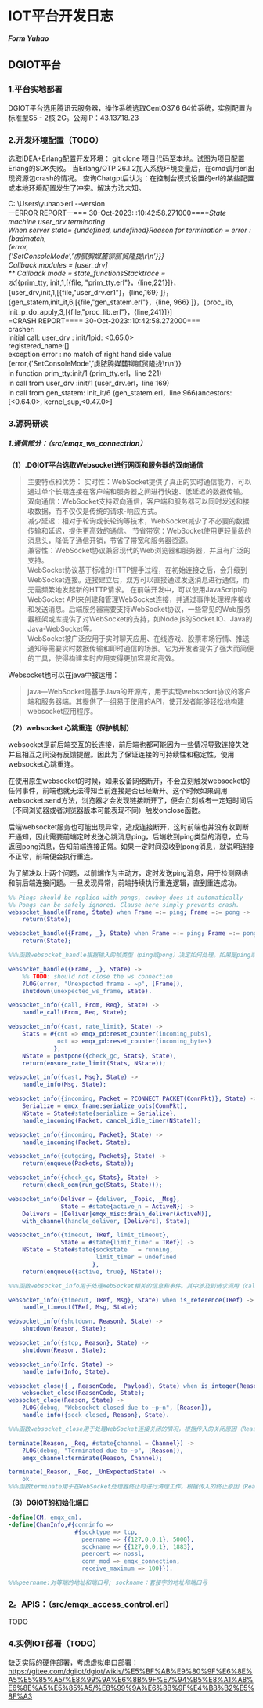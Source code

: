 <h1>IOT平台开发日志</h1>

***Form Yuhao***

## DGIOT平台
### 1.平台实地部署 
DGIOT平台选用腾讯云服务器，操作系统选取CentOS7.6 64位系统，实例配置为标准型S5 - 2核 2G。公网IP：43.137.18.23

### 2.开发环境配置（TODO）
选取IDEA+Erlang配置开发环境：
git clone 项目代码至本地。试图为项目配置Erlang的SDK失败。
当Erlang/OTP 26.1.2加入系统环境变量后，在cmd调用erl出现资源包crash的情况。
查询Chatgpt后认为：在控制台模式设置的erl的某些配置或本地环境配置发生了冲突。解决方法未知。
>
C: \Users\yuhao>erl --version<br />
一ERROR REPORT—=== 30-Oct-2023: :10:42:58.271000===**State machine user_drv terminating<br />
When server state= {undefined, undefined}Reason for termination = error :<br /> {badmatch,<br />
{error,<br />
{'SetConsoleMode’,’虏腻胸媒麓铆腻贸隆拢\r\n’}}}<br />
*Callback modules = [user_drv]<br />
** Callback mode = state_functions*Stacktrace =<br />
水*[{prim_tty, init,1,[{file, "prim_tty.erl"}，{line,221}]}，<br />
{user_drv,init,1,[{file,"user_drv.er1"}，{line,169} ]}，<br />
{gen_statem,init_it,6,[{file,"gen_statem.erl"}，{line, 966} ]}，{proc_lib,<br />init_p_do_apply,3,[{file,"proc_lib.erl"}，{line,241}]}]<br />
=CRASH REPORT==== 30-Oct-2023::10:42:58.272000===<br />
crasher:<br />
initial call: user_drv : init/1pid: <0.65.0><br />
registered_name:[]<br />
exception error : no match of right hand side value<br />
{error,{'SetConsoleMode',’虏脓腾媒麓铆腻贸隆拢\r\n’}}<br />
in function prim_tty:init/1 (prim_tty.erl，line 221)<br />
in call from user_drv :init/1 (user_drv.erl，line 169)<br />
in call from gen_statem: init_it/6 (gen_statem.erl，line 966)ancestors: [<0.64.0>, kernel_sup,<0.47.0>]<br />

### 3.源码研读
##### 1.通信部分：（src/emqx_ws_connectrion）
**（1）.DGIOT平台选取Websocket进行网页和服务器的双向通信**
>主要特点和优势：
实时性：WebSocket提供了真正的实时通信能力，可以通过单个长期连接在客户端和服务器之间进行快速、低延迟的数据传输。 <br />
双向通信：WebSocket支持双向通信，客户端和服务器可以同时发送和接收数据，而不仅仅是传统的请求-响应方式。 <br />
减少延迟：相对于轮询或长轮询等技术，WebSocket减少了不必要的数据传输和延迟，提供更高效的通信。
节省带宽：WebSocket使用更轻量级的消息头，降低了通信开销，节省了带宽和服务器资源。 <br />
兼容性：WebSocket协议兼容现代的Web浏览器和服务器，并且有广泛的支持。 <br />
WebSocket协议基于标准的HTTP握手过程，在初始连接之后，会升级到WebSocket连接。连接建立后，双方可以直接通过发送消息进行通信，而无需频繁地发起新的HTTP请求。
在前端开发中，可以使用JavaScript的WebSocket API来创建和管理WebSocket连接，并通过事件处理程序接收和发送消息。后端服务器需要支持WebSocket协议，一些常见的Web服务器框架或库提供了对WebSocket的支持，如Node.js的Socket.IO、Java的Java-WebSocket等。 <br />
WebSocket被广泛应用于实时聊天应用、在线游戏、股票市场行情、推送通知等需要实时数据传输和即时通信的场景。它为开发者提供了强大而简便的工具，使得构建实时应用变得更加容易和高效。

Websocket也可以在java中被运用：
>java—WebSocket是基于Java的开源库，用于实现websocket协议的客户端和服务器端。其提供了一组易于使用的API，使开发者能够轻松地构建websocket应用程序。

**（2）websocket 心跳重连（保护机制）**

websocket是前后端交互的长连接，前后端也都可能因为一些情况导致连接失效并且相互之间没有反馈提醒。因此为了保证连接的可持续性和稳定性，使用websocket心跳重连。

在使用原生websocket的时候，如果设备网络断开，不会立刻触发websocket的任何事件，前端也就无法得知当前连接是否已经断开。这个时候如果调用websocket.send方法，浏览器才会发现链接断开了，便会立刻或者一定短时间后（不同浏览器或者浏览器版本可能表现不同）触发onclose函数。

后端websocket服务也可能出现异常，造成连接断开，这时前端也并没有收到断开通知，因此需要前端定时发送心跳消息ping，后端收到ping类型的消息，立马返回pong消息，告知前端连接正常。如果一定时间没收到pong消息，就说明连接不正常，前端便会执行重连。

为了解决以上两个问题，以前端作为主动方，定时发送ping消息，用于检测网络和前后端连接问题。一旦发现异常，前端持续执行重连逻辑，直到重连成功。
~~~erl
%% Pings should be replied with pongs, cowboy does it automatically
%% Pongs can be safely ignored. Clause here simply prevents crash.
websocket_handle(Frame, State) when Frame =:= ping; Frame =:= pong ->
    return(State);

websocket_handle({Frame, _}, State) when Frame =:= ping; Frame =:= pong ->
    return(State);

%%%函数websocket_handle根据输入的帧类型（ping或pong）决定如何处理。如果是ping或pong帧，则直接返回当前状态State。证明连接依旧存在

websocket_handle({Frame, _}, State) ->
    %% TODO: should not close the ws connection
    ?LOG(error, "Unexpected frame - ~p", [Frame]),
    shutdown(unexpected_ws_frame, State).

websocket_info({call, From, Req}, State) ->
    handle_call(From, Req, State);

websocket_info({cast, rate_limit}, State) ->
    Stats = #{cnt => emqx_pd:reset_counter(incoming_pubs),
              oct => emqx_pd:reset_counter(incoming_bytes)
             },
    NState = postpone({check_gc, Stats}, State),
    return(ensure_rate_limit(Stats, NState));

websocket_info({cast, Msg}, State) ->
    handle_info(Msg, State);

websocket_info({incoming, Packet = ?CONNECT_PACKET(ConnPkt)}, State) ->
    Serialize = emqx_frame:serialize_opts(ConnPkt),
    NState = State#state{serialize = Serialize},
    handle_incoming(Packet, cancel_idle_timer(NState));

websocket_info({incoming, Packet}, State) ->
    handle_incoming(Packet, State);

websocket_info({outgoing, Packets}, State) ->
    return(enqueue(Packets, State));

websocket_info({check_gc, Stats}, State) ->
    return(check_oom(run_gc(Stats, State)));

websocket_info(Deliver = {deliver, _Topic, _Msg},
               State = #state{active_n = ActiveN}) ->
    Delivers = [Deliver|emqx_misc:drain_deliver(ActiveN)],
    with_channel(handle_deliver, [Delivers], State);

websocket_info({timeout, TRef, limit_timeout},
               State = #state{limit_timer = TRef}) ->
    NState = State#state{sockstate   = running,
                         limit_timer = undefined
                        },
    return(enqueue({active, true}, NState));

%%%函数websocket_info用于处理WebSocket相关的信息和事件。其中涉及到请求调用（call）、广播（cast）、传入消息（incoming）、传出消息（outgoing）、检查垃圾回收（check_gc）以及交付消息（deliver）等情况。具体的处理方式可能需要根据实际需求进行实现。

websocket_info({timeout, TRef, Msg}, State) when is_reference(TRef) ->
    handle_timeout(TRef, Msg, State);

websocket_info({shutdown, Reason}, State) ->
    shutdown(Reason, State);

websocket_info({stop, Reason}, State) ->
    shutdown(Reason, State);

websocket_info(Info, State) ->
    handle_info(Info, State).

websocket_close({_, ReasonCode, _Payload}, State) when is_integer(ReasonCode) ->
    websocket_close(ReasonCode, State);
websocket_close(Reason, State) ->
    ?LOG(debug, "Websocket closed due to ~p~n", [Reason]),
    handle_info({sock_closed, Reason}, State).

%%%函数websocket_close用于处理WebSocket连接关闭的情况，根据传入的关闭原因（ReasonCode或Reason）执行相应的操作。在示例中，会打印一条调试日志并将关闭事件传递给handle_info函数进行处理。

terminate(Reason, _Req, #state{channel = Channel}) ->
    ?LOG(debug, "Terminated due to ~p", [Reason]),
    emqx_channel:terminate(Reason, Channel);

terminate(_Reason, _Req, _UnExpectedState) ->
    ok.
%%%函数terminate用于在WebSocket处理器终止时进行清理工作。根据传入的终止原因（Reason），执行相应的操作，如记录日志或终止相关的通道。
~~~

**（3）DGIOT的初始化端口**
~~~erl
-define(CM, emqx_cm).
-define(ChanInfo,#{conninfo =>
                   #{socktype => tcp,
                     peername => {{127,0,0,1}, 5000},
                     sockname => {{127,0,0,1}, 1883},
                     peercert => nossl,
                     conn_mod => emqx_connection,
                     receive_maximum => 100}}).

%%%peername:对等端的地址和端口号; sockname：套接字的地址和端口号
~~~


### 2。APIS：（src/emqx_access_control.erl）
TODO


### 4.实例IOT部署（TODO）
缺乏实际的硬件部署，考虑虚拟串口部署：https://gitee.com/dgiiot/dgiot/wikis/%E5%BF%AB%E9%80%9F%E6%8E%A5%E5%85%A5/%E8%99%9A%E6%8B%9F%E7%94%B5%E8%A1%A8%E6%8E%A5%E5%85%A5/%E8%99%9A%E6%8B%9F%E4%B8%B2%E5%8F%A3